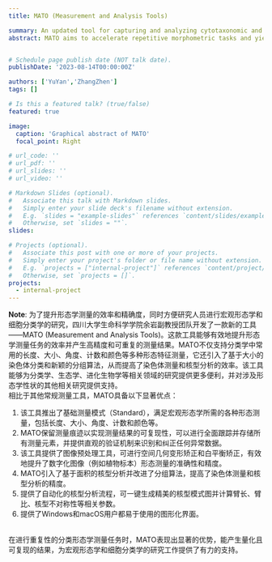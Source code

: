 ```yaml
---
title: MATO (Measurement and Analysis Tools)

summary: An updated tool for capturing and analyzing cytotaxonomic and morphological data.
abstract: MATO aims to accelerate repetitive morphometric tasks and yield quantitative and reproducible outcomes. By introducing size-based Karyotyping and a novel grouping algorithm, MATO enhances chromosome measurements and karyotype analysis. Additionally, MATO encompasses a broad range of morphometric characters, including length, size, angle, count, and color, frequently utilized in plant taxonomy. MATO empowers researchers in the fields of cytotaxonomy and morphology by providing enhanced measurement capabilities, statistical analysis compatibility, and improved user-friendliness, facilitating advancements in their research endeavors.


# Schedule page publish date (NOT talk date).
publishDate: '2023-08-14T00:00:00Z'

authors: ['YuYan','ZhangZhen']
tags: []

# Is this a featured talk? (true/false)
featured: true

image:
  caption: 'Graphical abstract of MATO'
  focal_point: Right

# url_code: ''
# url_pdf: ''
# url_slides: ''
# url_video: ''

# Markdown Slides (optional).
#   Associate this talk with Markdown slides.
#   Simply enter your slide deck's filename without extension.
#   E.g. `slides = "example-slides"` references `content/slides/example-slides.md`.
#   Otherwise, set `slides = ""`.
slides:

# Projects (optional).
#   Associate this post with one or more of your projects.
#   Simply enter your project's folder or file name without extension.
#   E.g. `projects = ["internal-project"]` references `content/project/deep-learning/index.md`.
#   Otherwise, set `projects = []`.
projects:
  - internal-project
---
```


**Note**: 为了提升形态学测量的效率和精确度，同时方便研究人员进行宏观形态学和细胞分类学的研究，四川大学生命科学学院余岩副教授团队开发了一款新的工具——MATO (Measurement and Analysis Tools)。这款工具能够有效地提升形态学测量任务的效率并产生高精度和可重复的测量结果。MATO不仅支持分类学中常用的长度、大小、角度、计数和颜色等多种形态特征测量，它还引入了基于大小的染色体分类和新颖的分组算法，从而提高了染色体测量和核型分析的效率。该工具能够为分类学、生态学、进化生物学等相关领域的研究提供更多便利，并对涉及形态学性状的其他相关研究提供支持。<br>
相比于其他常规测量工具，MATO具备以下显著优点：
<br>
1. 该工具推出了基础测量模式（Standard），满足宏观形态学所需的各种形态测量，包括长度、大小、角度、计数和颜色等。
2. MATO保留测量痕迹以实现测量结果的可复现性，可以进行全面跟踪并存储所有测量元素，并提供直观的验证机制来识别和纠正任何异常数据。
3. 该工具提供了图像预处理工具，可进行空间几何变形矫正和白平衡矫正，有效地提升了数字化图像（例如植物标本）形态测量的准确性和精度。
4. MATO引入了基于面积的核型分析并改进了分组算法，提高了染色体测量和核型分析的精度。
5. 提供了自动化的核型分析流程，可一键生成精美的核型模式图并计算臂长、臂比、核型不对称性等相关参数。
6. 提供了Windows和macOS用户都易于使用的图形化界面。
<br>
在进行重复性的分类形态学测量任务时，MATO表现出显著的优势，能产生量化且可复现的结果，为宏观形态学和细胞分类学的研究工作提供了有力的支持。
